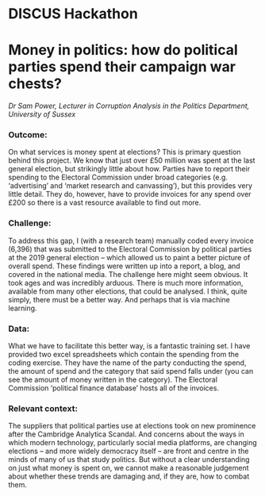 # DISCUS Hackathon
# Money in politics: how do political parties spend their campaign war chests?
 
*Dr Sam Power, Lecturer in Corruption Analysis in the Politics Department, University of Sussex*
 
### Outcome: 
On what services is money spent at elections? This is primary question behind this project. We know that just over £50 million was spent at the last general election, but strikingly little about how. Parties have to report their spending to the Electoral Commission under broad categories (e.g. ‘advertising’ and ‘market research and canvassing’), but this provides very little detail. They do, however, have to provide invoices for any spend over £200 so there is a vast resource available to find out more.
 
### Challenge: 
To address this gap, I (with a research team) manually coded every invoice (6,396) that was submitted to the Electoral Commission by political parties at the 2019 general election – which allowed us to paint a better picture of overall spend. These findings were written up into a report, a blog, and covered in the national media. The challenge here might seem obvious. It took ages and was incredibly arduous. There is much more information, available from many other elections, that could be analysed. I think, quite simply, there must be a better way. And perhaps that is via machine learning.
 
### Data: 
What we have to facilitate this better way, is a fantastic training set. I have provided two excel spreadsheets which contain the spending from the coding exercise. They have the name of the party conducting the spend, the amount of spend and the category that said spend falls under (you can see the amount of money written in the category). The Electoral Commission ‘political finance database’ hosts all of the invoices. 
 
### Relevant context: 
The suppliers that political parties use at elections took on new prominence after the Cambridge Analytica Scandal. And concerns about the ways in which modern technology, particularly social media platforms, are changing elections – and more widely democracy itself – are front and centre in the minds of many of us that study politics. But without a clear understanding on just what money is spent on, we cannot make a reasonable judgement about whether these trends are damaging and, if they are, how to combat them. 
